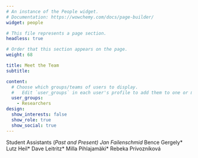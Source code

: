 ```yaml
---
# An instance of the People widget.
# Documentation: https://wowchemy.com/docs/page-builder/
widget: people

# This file represents a page section.
headless: true

# Order that this section appears on the page.
weight: 68

title: Meet the Team
subtitle:

content:
  # Choose which groups/teams of users to display.
  #   Edit `user_groups` in each user's profile to add them to one or more of these groups.
  user_groups:
    - Researchers
design:
  show_interests: false
  show_role: true
  show_social: true
---
```


Student Assistants (*Past and Present)
Jan Failenschmid*
Bence Gergely*
Lutz Heil*
Dave Leitritz*
Milla Pihlajamäki*
Rebeka Prívozníková
